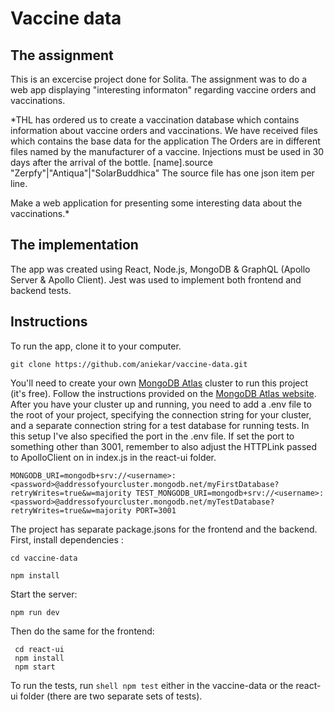 # Vaccine data 

## The assignment

This is an excercise project done for Solita. The assignment was to do a web app displaying "interesting informaton" regarding vaccine orders and vaccinations. 

*THL has ordered us to create a vaccination database which contains information about vaccine orders and vaccinations.
We have received files which contains the base data for the application
The Orders are in different files named by the manufacturer of a vaccine.
Injections must be used in 30 days after the arrival of the bottle.
[name].source "Zerpfy"|"Antiqua"|"SolarBuddhica"
The source file has one json item per line.

Make a web application for presenting some interesting data about the vaccinations.*

## The implementation

The app was created using React, Node.js, MongoDB & GraphQL (Apollo Server & Apollo Client). Jest was used to implement both frontend and backend tests. 

## Instructions 

To run the app, clone it to your computer. 

 ```shell
 git clone https://github.com/aniekar/vaccine-data.git
 ```

You'll need to create your own [MongoDB Atlas](https://www.mongodb.com/cloud/atlas/register) cluster to run this project (it's free). Follow the instructions provided on the [MongoDB Atlas website](https://docs.atlas.mongodb.com/getting-started/).
After you have your cluster up and running, you need to add a .env file to the root of your project, specifying the connection string for your cluster, and a separate connection string for a test database for running tests.
In this setup I've also specified the port in the .env file. If set the port to something other than 3001, remember to also adjust the HTTPLink passed to ApolloClient on in index.js in the react-ui folder. 

 `MONGODB_URI=mongodb+srv://<username>:<password>@addressofyourcluster.mongodb.net/myFirstDatabase?retryWrites=true&w=majority
 TEST_MONGODB_URI=mongodb+srv://<username>:<password>@addressofyourcluster.mongodb.net/myTestDatabase?retryWrites=true&w=majority
 PORT=3001`

The project has separate package.jsons for the frontend and the backend. First, install dependencies :

  ```shell
  cd vaccine-data 

  npm install 
  ```

Start the server: 

  ```shell
  npm run dev
  ````

Then do the same for the frontend: 

```shell
 cd react-ui 
 npm install 
 npm start 
 ```

To run the tests, run ```shell npm test``` either in the vaccine-data or the react-ui folder (there are two separate sets of tests). 




